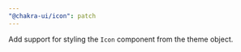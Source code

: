 ```yaml
---
"@chakra-ui/icon": patch
---
```


Add support for styling the `Icon` component from the theme object.
